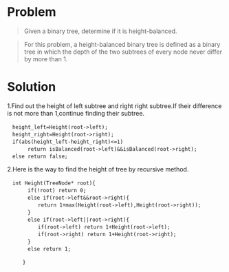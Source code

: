 # Problem  

> Given a binary tree, determine if it is height-balanced.  

> For this problem, a height-balanced binary tree is defined as a binary tree in which the depth of the two subtrees of every node never differ by more than 1.  

# Solution  

1.Find out the height of left subtree and right right subtree.If their difference  is not more than 1,continue finding their subtree.  
```
　height_left=Height(root->left);  
　height_right=Height(root->right);  
　if(abs(height_left-height_right)<=1)  
　　　　return isBalanced(root->left)&&isBalanced(root->right);  
　else return false;  
```

2.Here is the way to find the height of tree by recursive method.  

```
　int Height(TreeNode* root){  
　　　　if(!root) return 0;  
　　　　else if(root->left&&root->right){  
　　　　　　return 1+max(Height(root->left),Height(root->right));      
　　　　}  
　　　　else if(root->left||root->right){  
　　　　　　if(root->left) return 1+Height(root->left);  
　　　　　　if(root->right) return 1+Height(root->right);  
　　　　}  
　　　　else return 1;  
                   
　　　}  
```
